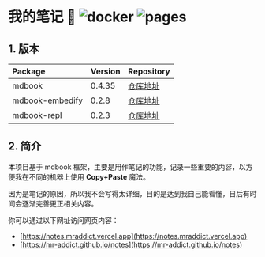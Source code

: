 # 我的笔记 👻 ![docker](https://github.com/MR-Addict/notes/actions/workflows/docker.yml/badge.svg) ![pages](https://github.com/MR-Addict/notes/actions/workflows/pages.yml/badge.svg)

## 1. 版本

| Package         | Version | Repository                                                                  |
| :-------------- | :------ | :-------------------------------------------------------------------------- |
| mdbook          | 0.4.35  | [仓库地址](https://github.com/rust-lang/mdBook/releases/tag/v0.4.35)        |
| mdbook-embedify | 0.2.8   | [仓库地址](https://github.com/MR-Addict/mdbook-embedify/releases/tag/0.2.8) |
| mdbook-repl     | 0.2.3   | [仓库地址](https://github.com/MR-Addict/mdbook-repl/releases/tag/0.2.3)     |

## 2. 简介

本项目基于 mdbook 框架，主要是用作笔记的功能，记录一些重要的内容，以方便我在不同的机器上使用 **Copy+Paste** 魔法。

因为是笔记的原因，所以我不会写得太详细，目的是达到我自己能看懂，日后有时间会逐渐完善更正相关内容。

你可以通过以下网址访问网页内容：

- [https://notes.mraddict.vercel.app](https://notes.mraddict.vercel.app)
- [https://mr-addict.github.io/notes](https://mr-addict.github.io/notes)
